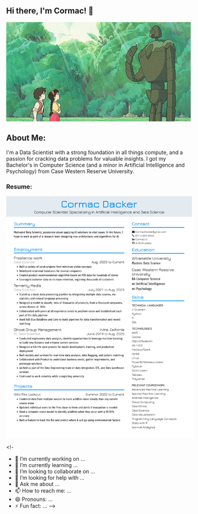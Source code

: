 ## Hi there, I'm Cormac! 🌻

<img src="images/castle-in-the-sky-castle.gif?raw=true"/>

## About Me:

I'm a Data Scientist with a strong foundation in all things compute, and a passion for cracking data problems for valuable insights. I got my Bachelor's in Computer Science (and a minor in Artificial Intelligence and Psychology) from Case Western Reserve University.


### Resume:
<img src="resume/resume.jpg?raw=true"/>





<!-

- 🔭 I’m currently working on ...
- 🌱 I’m currently learning ...
- 👯 I’m looking to collaborate on ...
- 🤔 I’m looking for help with ...
- 💬 Ask me about ...
- 📫 How to reach me: ...
- 😄 Pronouns: ...
- ⚡ Fun fact: ...
-->
